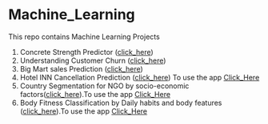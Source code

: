 # Machine_Learning
This repo contains Machine Learning Projects
1. Concrete Strength Predictor ([click_here](https://github.com/Shubham-S151/Machine_Learning/blob/main/Concrete%20Compressive%20Strength.ipynb))
2. Understanding Customer Churn ([click_here](https://github.com/Shubham-S151/Machine_Learning/blob/main/Customer%20Churn%20Case%20Study-ML.ipynb))
3. Big Mart sales Prediction ([click_here](https://github.com/Shubham-S151/Machine_Learning/blob/main/Big_mart%20sales%20case%20study.ipynb))
4. Hotel INN Cancellation Prediction ([click_here](https://github.com/Shubham-S151/Machine_Learning/blob/main/Hotel%20cancellation%20case%20study.ipynb))
To use the app [Click_Here](https://hotel-inn-cancellation-prediction.streamlit.app/)
5. Country Segmentation for NGO by socio-economic factors([click_here](https://github.com/Shubham-S151/Machine_Learning/blob/main/country%20data%20segmentation%20using%20socio%20economic%20factors.ipynb)).To use the app [Click_Here](https://ngo-customer-segmentation-by-socioeconomic-status.streamlit.app/)
6. Body Fitness Classification by Daily habits and body features ([click_here](https://github.com/Shubham-S151/Machine_Learning/blob/main/Body%20Fitness%20Multi-Class%20Classification.ipynb)).To use the app [Click_Here](https://fit-forecaster.streamlit.app/)
